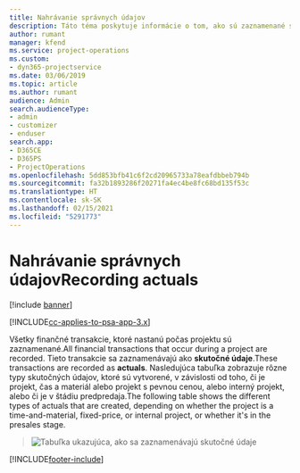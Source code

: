 ```yaml
---
title: Nahrávanie správnych údajov
description: Táto téma poskytuje informácie o tom, ako sú zaznamenané skutočné údaje.
author: rumant
manager: kfend
ms.service: project-operations
ms.custom:
- dyn365-projectservice
ms.date: 03/06/2019
ms.topic: article
ms.author: rumant
audience: Admin
search.audienceType:
- admin
- customizer
- enduser
search.app:
- D365CE
- D365PS
- ProjectOperations
ms.openlocfilehash: 5dd853bfb41c6f2cd20965733a78eafdbbeb794b
ms.sourcegitcommit: fa32b1893286f20271fa4ec4be8fc68bd135f53c
ms.translationtype: HT
ms.contentlocale: sk-SK
ms.lasthandoff: 02/15/2021
ms.locfileid: "5291773"
---
```

# <a name="recording-actuals"></a><span data-ttu-id="0a6e2-103">Nahrávanie správnych údajov</span><span class="sxs-lookup"><span data-stu-id="0a6e2-103">Recording actuals</span></span> 

[!include [banner](../includes/psa-now-project-operations.md)]

[!INCLUDE[cc-applies-to-psa-app-3.x](../includes/cc-applies-to-psa-app-3x.md)]

<span data-ttu-id="0a6e2-104">Všetky finančné transakcie, ktoré nastanú počas projektu sú zaznamenané.</span><span class="sxs-lookup"><span data-stu-id="0a6e2-104">All financial transactions that occur during a project are recorded.</span></span> <span data-ttu-id="0a6e2-105">Tieto transakcie sa zaznamenávajú ako **skutočné údaje**.</span><span class="sxs-lookup"><span data-stu-id="0a6e2-105">These transactions are recorded as **actuals**.</span></span> <span data-ttu-id="0a6e2-106">Nasledujúca tabuľka zobrazuje rôzne typy skutočných údajov, ktoré sú vytvorené, v závislosti od toho, či je projekt, čas a materiál alebo projekt s pevnou cenou, alebo interný projekt, alebo či je v štádiu predpredaja.</span><span class="sxs-lookup"><span data-stu-id="0a6e2-106">The following table shows the different types of actuals that are created, depending on whether the project is a time-and-material, fixed-price, or internal project, or whether it's in the presales stage.</span></span>

> ![Tabuľka ukazujúca, ako sa zaznamenávajú skutočné údaje](media/advanced-table2.png)


[!INCLUDE[footer-include](../includes/footer-banner.md)]